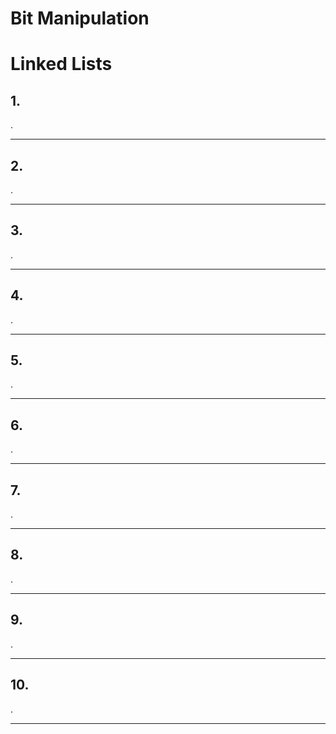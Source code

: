 # Bit Manipulation

# Linked Lists

## 1.
.

<hr/>

## 2.
.

<hr/>

## 3.
.

<hr/>


## 4.
.

<hr/>


## 5.
.

<hr/>


## 6.
.

<hr/>


## 7.
.

<hr/>


## 8.
.

<hr/>


## 9.
.

<hr/>


## 10.
.

<hr/>
